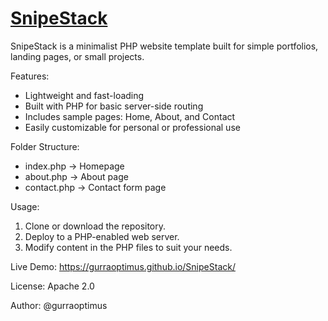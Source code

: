 [SnipeStack](https://github.com/gurraoptimus/SnipeStack/tree/gh-page)
==========

SnipeStack is a minimalist PHP website template built for simple portfolios, landing pages, or small projects.

Features:
- Lightweight and fast-loading
- Built with PHP for basic server-side routing
- Includes sample pages: Home, About, and Contact
- Easily customizable for personal or professional use

Folder Structure:
- index.php          -> Homepage
- about.php          -> About page
- contact.php        -> Contact form page

Usage:
1. Clone or download the repository.
2. Deploy to a PHP-enabled web server.
3. Modify content in the PHP files to suit your needs.

Live Demo:
https://gurraoptimus.github.io/SnipeStack/

License:
Apache 2.0

Author:
@gurraoptimus
